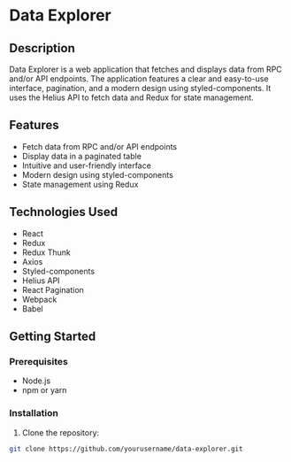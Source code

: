 # Data Explorer

## Description

Data Explorer is a web application that fetches and displays data from RPC and/or API endpoints. The application features a clear and easy-to-use interface, pagination, and a modern design using styled-components. It uses the Helius API to fetch data and Redux for state management.

## Features

- Fetch data from RPC and/or API endpoints
- Display data in a paginated table
- Intuitive and user-friendly interface
- Modern design using styled-components
- State management using Redux

## Technologies Used

- React
- Redux
- Redux Thunk
- Axios
- Styled-components
- Helius API
- React Pagination
- Webpack
- Babel

## Getting Started

### Prerequisites

- Node.js
- npm or yarn

### Installation

1. Clone the repository:

```bash
git clone https://github.com/yourusername/data-explorer.git
